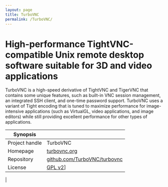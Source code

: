 ```yaml
---
layout: page
title: TurboVNC
permalink: /TurboVNC/
---
```


# High-performance TightVNC-compatible Unix remote desktop software suitable for 3D and video applications

TurboVNC is a high-speed derivative of TightVNC and TigerVNC that contains some unique features, such as built-in VNC session management, an integrated SSH client, and one-time password support.  TurboVNC uses a variant of Tight encoding that is tuned to maximize performance for image- intensive applications (such as VirtualGL, video applications, and image editors) while still providing excellent performance for other types of applications.


| Synopsis         |  |
|------------------|--|
| Project handle   | TurboVNC |
| Homepage         | [turbovnc.org](https://turbovnc.org) |
| Repository       | [github.com/TurboVNC/turbovnc](https://github.com/TurboVNC/turbovnc) |
| License          | [GPL v2](https://opensource.org/license/gpl-2-0/)]
 |

